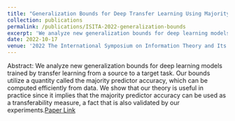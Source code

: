 ```yaml
---
title: "Generalization Bounds for Deep Transfer Learning Using Majority Predictor Accuracy"
collection: publications
permalink: /publications/ISITA-2022-generalization-bounds
excerpt: 'We analyze new generalization bounds for deep learning models trained by transfer learning from a source to a target task. '
date: 2022-10-17
venue: '2022 The International Symposium on Information Theory and Its Applications (ISITA).'
---
```

Abstract:
We analyze new generalization bounds for deep learning models trained by transfer learning from a source to a target task. Our bounds utilize a quantity called the majority predictor accuracy, which can be computed efficiently from data. We show that our theory is useful in practice since it implies that the majority predictor accuracy can be used as a transferability measure, a fact that is also validated by our experiments.[Paper Link](https://arxiv.org/abs/2209.05709)